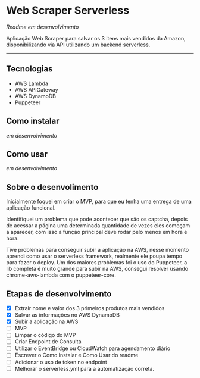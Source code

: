 # Web Scraper Serverless
_Readme em desenvolvimento_

Aplicação Web Scraper para salvar os 3 itens mais vendidos da Amazon, disponibilizando via API utilizando um backend serverless.

***********

## Tecnologias
* AWS Lambda
* AWS APIGateway
* AWS DynamoDB
* Puppeteer

## Como instalar
_em desenvolvimento_

## Como usar
_em desenvolvimento_

## Sobre o desenvolimento
Inicialmente foquei em criar o MVP, para que eu tenha uma entrega de uma aplicação funcional.

Identifiquei um problema que pode acontecer que são os captcha, depois de acessar a página uma determinada quantidade de vezes eles começam a aparecer, com isso a função principal deve rodar pelo menos em hora e hora.

Tive problemas para conseguir subir a aplicação na AWS, nesse momento aprendi como usar o serverless framework, realmente ele poupa tempo para fazer o deploy.
Um dos maiores problemas foi o uso do Puppeteer, a lib completa é muito grande para subir na AWS, consegui resolver usando chrome-aws-lambda com o puppeteer-core.

## Etapas de desenvolvimento
* [X] Extrair nome e valor dos 3 primeiros produtos mais vendidos
* [X] Salvar as informações no  AWS DynamoDB
* [X] Subir a aplicação na AWS
* [ ] MVP
* [ ] Limpar o código do MVP
* [ ] Criar Endpoint de Consulta
* [ ] Utilizar o EventBridge ou CloudWatch para agendamento diário
* [ ] Escrever o Como Instalar e Como Usar do readme
* [ ] Adicionar o uso de token no endpoint
* [ ] Melhorar o serverless.yml para a automatização correta.